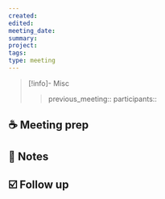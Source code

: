 ```yaml
---
created: 
edited: 
meeting_date: 
summary: 
project: 
tags: 
type: meeting
---
```


>[!info]- Misc
>>previous_meeting:: 
>participants::

## ☕ Meeting prep

## 📒 Notes

## ☑️ Follow up
